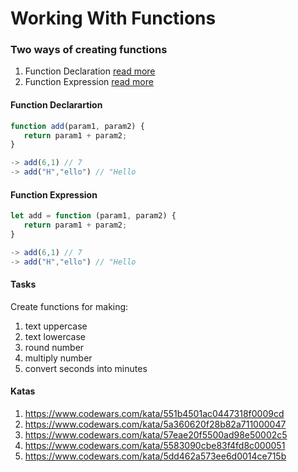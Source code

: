 # Working With Functions

### Two ways of creating functions
1) Function Declaration [read more](https://developer.mozilla.org/en-US/docs/Web/JavaScript/Reference/Statements/function)
2) Function Expression [read more](https://developer.mozilla.org/en-US/docs/Web/JavaScript/Reference/Operators/function)


#### Function Declarartion

```js
function add(param1, param2) {
   return param1 + param2;
}

-> add(6,1) // 7
-> add("H","ello") // "Hello
```

#### Function Expression

```js
let add = function (param1, param2) {
   return param1 + param2;
}

-> add(6,1) // 7
-> add("H","ello") // "Hello
```

#### Tasks
Create functions for making:
1) text uppercase
2) text lowercase
3) round number
4) multiply number
5) convert seconds into minutes

#### Katas
1) https://www.codewars.com/kata/551b4501ac0447318f0009cd
2) https://www.codewars.com/kata/5a360620f28b82a711000047
3) https://www.codewars.com/kata/57eae20f5500ad98e50002c5
4) https://www.codewars.com/kata/5583090cbe83f4fd8c000051
5) https://www.codewars.com/kata/5dd462a573ee6d0014ce715b
